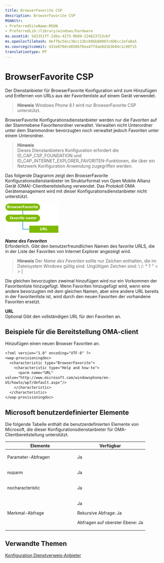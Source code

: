 ```yaml
---
title: BrowserFavorite CSP
description: BrowserFavorite CSP
MSHAttr:
- PreferredSiteName:MSDN
- PreferredLib:/library/windows/hardware
ms.assetid: 5d2351ff-2d6a-4273-9b09-224623723cbf
ms.openlocfilehash: 0effbc5dcc36cc13bc89bb88007cdd6cc2afa8a5
ms.sourcegitcommit: d33e870dc4850bf0ea47fdae0d163b04c1c90f15
translationtype: MT
---
```

# <a name="browserfavorite-csp"></a>BrowserFavorite CSP


Der Dienstanbieter für BrowserFavorite Konfiguration wird zum Hinzufügen und Entfernen von URLs aus der Favoritenliste auf einem Gerät verwendet.

> **Hinweis**  Windows Phone 8.1 wird nur BrowserFavorite CSP unterstützt.

 

BrowserFavorite Konfigurationsdienstanbieter werden nur die Favoriten auf der Stammebene Favoritenordner verwaltet. Verwalten nicht Unterordner unter dem Stammordner bevorzugten noch verwaltet jedoch Favoriten unter einem Unterordner.

> **Hinweis**  
Dieses Dienstanbieters Konfiguration erfordert die ID\_CAP\_CSP\_FOUNDATION und ID\_CAP\_INTERNET\_EXPLORER\_FAVORITEN-Funktionen, die über ein Netzwerk Konfiguration Anwendung zugegriffen werden.

 

Das folgende Diagramm zeigt den BrowserFavorite Konfigurationsdienstanbieter im Strukturformat von Open Mobile Allianz Gerät (OMA)-Clientbereitstellung verwendet. Das Protokoll OMA Gerätemanagement wird mit dieser Konfigurationsdienstanbieter nicht unterstützt.

![Browserfavorite Csp (cp)](images/provisioning-csp-browserfavorite-cp.png)

<a href="" id="favorite-name-------------"></a>***Name des Favoriten***   
Erforderlich. Gibt den benutzerfreundlichen Namen des favorite URLS, die in der Liste der Favoriten von Internet Explorer angezeigt wird.

> **Hinweis**  Der *Name des Favoriten* sollte nur Zeichen enthalten, die im Dateisystem Windows gültig sind. Ungültigen Zeichen sind: \\ /: \* ? " &lt; &gt; |

 

Die gleichen bevorzugten zweimal hinzufügen wird nur ein Vorkommen der Favoritenliste hinzugefügt. Wenn Favoriten hinzugefügt wird, wenn eine andere bevorzugten mit dem gleichen Namen, aber eine andere URL bereits in der Favoritenliste ist, wird durch den neuen Favoriten der vorhandene Favoriten ersetzt.

<a href="" id="url"></a>**URL**  
Optional Gibt den vollständigen URL für den Favoriten an.

## <a name="oma-client-provisioning-examples"></a>Beispiele für die Bereitstellung OMA-client


Hinzufügen einen neuen Browser Favoriten an.

``` syntax
<?xml version="1.0" encoding="UTF-8" ?>
<wap-provisioningdoc>
  <characteristic type="BrowserFavorite">
    <characteristic type="Help and how-to">
      <parm name="URL" value="http://www.microsoft.com/windowsphone/en-US/howto/wp7/default.aspx"/>
    </characteristic>
  </characteristic>
</wap-provisioningdoc>
```

## <a name="microsoft-custom-elements"></a>Microsoft benutzerdefinierter Elemente


Die folgende Tabelle enthält die benutzerdefinierten Elemente von Microsoft, die dieser Konfigurationsdienstanbieter für OMA-Clientbereitstellung unterstützt.

<table>
<colgroup>
<col width="50%" />
<col width="50%" />
</colgroup>
<thead>
<tr class="header">
<th>Elemente</th>
<th>Verfügbar</th>
</tr>
</thead>
<tbody>
<tr class="odd">
<td><p>Parameter-Abfragen</p></td>
<td><p>Ja</p></td>
</tr>
<tr class="even">
<td><p>noparm</p></td>
<td><p>Ja</p></td>
</tr>
<tr class="odd">
<td><p>nocharacteristic</p></td>
<td><p>Ja</p></td>
</tr>
<tr class="even">
<td><p>Merkmal-Abfrage</p></td>
<td><p>Ja</p>
<p>Rekursive Abfrage: Ja</p>
<p>Abfragen auf oberster Ebene: Ja</p></td>
</tr>
</tbody>
</table>

 

## <a name="related-topics"></a>Verwandte Themen


[Konfiguration Dienstverweis-Anbieter](configuration-service-provider-reference.md)

 

 






